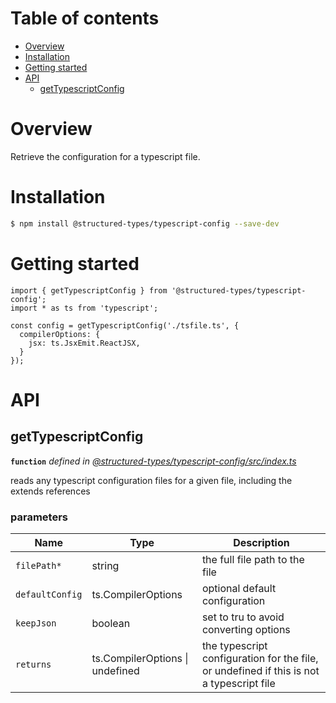# Table of contents

-   [Overview](#overview)
-   [Installation](#installation)
-   [Getting started](#getting-started)
-   [API](#api)
    -   [getTypescriptConfig](#gettypescriptconfig)

# Overview

Retrieve the configuration for a typescript file.

# Installation

```bash
$ npm install @structured-types/typescript-config --save-dev
```

# Getting started

    import { getTypescriptConfig } from '@structured-types/typescript-config';
    import * as ts from 'typescript';

    const config = getTypescriptConfig('./tsfile.ts', {
      compilerOptions: {
        jsx: ts.JsxEmit.ReactJSX,
      }
    });

# API

<api-readme files="./src/index.ts"/>

<!-- START-API-README -->

## getTypescriptConfig

**`function`** _defined in [@structured-types/typescript-config/src/index.ts](https://github.com/ccontrols/component-controls/tree/master/misc/typescript-config/src/index.ts#L31)_

reads any typescript configuration files for a given file, including the extends references

### **parameters**

| Name            | Type                            | Description                                                                              |
| --------------- | ------------------------------- | ---------------------------------------------------------------------------------------- |
| `filePath*`     | string                          | the full file path to the file                                                           |
| `defaultConfig` | ts.CompilerOptions              | optional default configuration                                                           |
| `keepJson`      | boolean                         | set to tru to avoid converting options                                                   |
| `returns`       | ts.CompilerOptions \| undefined | the typescript configuration for the file, or undefined if this is not a typescript file |

<!-- END-API-README -->
